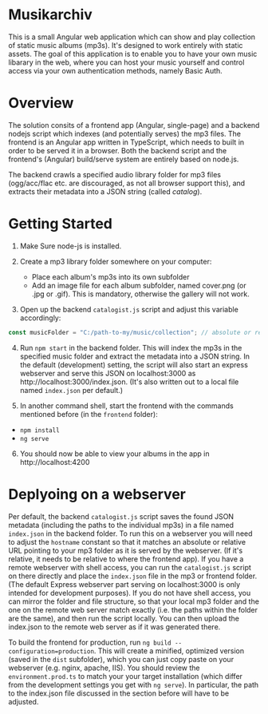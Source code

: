 # Musikarchiv

This is a small Angular web application which can show and play collection of static music albums (mp3s). It's designed to work entirely with static assets. 
The goal of this application is to enable you to have your own music libarary in the web, where you can host your music yourself and control access via your own authentication methods, namely Basic Auth.

# Overview

The solution consits of a frontend app (Angular, single-page) and a backend nodejs script which indexes (and potentially serves) the mp3 files. 
The frontend is an Angular app written in TypeScript, which needs to built in order to be served it in a browser. Both the backend script and the frontend's (Angular) build/serve system are entirely based on node.js. 

The backend crawls a specified audio library folder for mp3 files (ogg/acc/flac etc. are discouraged, as not all browser support this), and extracts their metadata into a JSON string (called *catalog*).  

# Getting Started

1. Make Sure node-js is installed.

2. Create a mp3 library folder somewhere on your computer: 
    - Place each album's mp3s into its own subfolder
    - Add an image file for each album subfolder, named cover.png (or .jpg or .gif). This is mandatory, otherwise the gallery will not work.

3. Open up the backend `catalogist.js` script and adjust this variable accordingly:
```javascript
const musicFolder = "C:/path-to-my/music/collection"; // absolute or relative path
```

4. Run `npm start` in the backend folder. This will index the mp3s in the specified music folder and extract the metadata into a JSON string. In the default (development) setting, the script will also start an express webserver and serve this JSON on localhost:3000 as http://localhost:3000/index.json. (It's also written out to a local file named `index.json` per default.)

5. In another command shell, start the frontend with the commands mentioned before (in the `frontend` folder):
 - `npm install`
 - `ng serve`

 6. You should now be able to view your albums in the app in http://localhost:4200

 # Deplyoing on a webserver

Per default, the backend `catalogist.js` script saves the found JSON metadata (including the paths to the individual mp3s) in a file named `index.json` in the backend folder. To run this on a webserver you will need to adjust the `hostname` constant so that it matches an absolute or relative URL pointing to your mp3 folder as it is served by the webserver. (If it's relative, it needs to be relative to where the frontend app). If you have a remote webserver with shell access, you can run the `catalogist.js` script on there directly and place the `index.json` file in the mp3 or frontend folder. (The default Express webserver part serving on localhost:3000 is only intended for development purposes). If you do not have shell access, you can mirror the folder and file structure, so that your local mp3 folder and the one on the remote web server match exactly (i.e. the paths within the folder are the same), and then run the script locally. You can then upload the index.json to the remote web server as if it was generated there.

To build the frontend for production, run `ng build --configuration=production`. This will create a minified, optimized version (saved in the `dist` subfolder), which you can just copy paste on your webserver (e.g. nginx, apache, IIS). You should review the `environment.prod.ts` to match your your target installation (which differ from the development settings you get with `ng serve`). In particular, the path to the index.json file discussed in the section before will have to be adjusted.